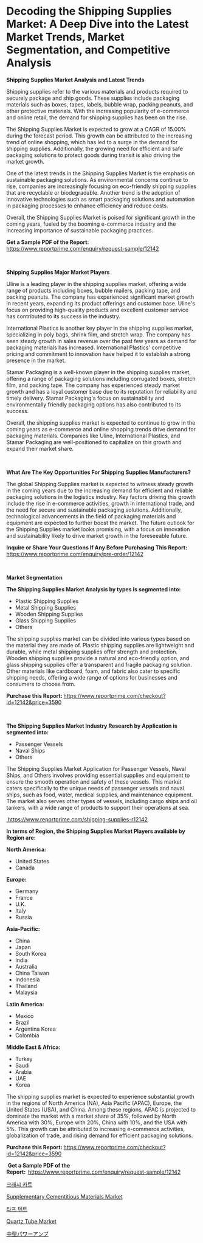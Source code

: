 <p><h1>Decoding the Shipping Supplies Market: A Deep Dive into the Latest Market Trends, Market Segmentation, and Competitive Analysis</h1></p><p><strong>Shipping Supplies Market Analysis and Latest Trends</strong></p>
<p><p>Shipping supplies refer to the various materials and products required to securely package and ship goods. These supplies include packaging materials such as boxes, tapes, labels, bubble wrap, packing peanuts, and other protective materials. With the increasing popularity of e-commerce and online retail, the demand for shipping supplies has been on the rise.</p><p>The Shipping Supplies Market is expected to grow at a CAGR of 15.00% during the forecast period. This growth can be attributed to the increasing trend of online shopping, which has led to a surge in the demand for shipping supplies. Additionally, the growing need for efficient and safe packaging solutions to protect goods during transit is also driving the market growth.</p><p>One of the latest trends in the Shipping Supplies Market is the emphasis on sustainable packaging solutions. As environmental concerns continue to rise, companies are increasingly focusing on eco-friendly shipping supplies that are recyclable or biodegradable. Another trend is the adoption of innovative technologies such as smart packaging solutions and automation in packaging processes to enhance efficiency and reduce costs.</p><p>Overall, the Shipping Supplies Market is poised for significant growth in the coming years, fueled by the booming e-commerce industry and the increasing importance of sustainable packaging practices.</p></p>
<p><strong>Get a Sample PDF of the Report:&nbsp;</strong> <a href="https://www.reportprime.com/enquiry/request-sample/12142">https://www.reportprime.com/enquiry/request-sample/12142</a></p>
<p>&nbsp;</p>
<p><strong>Shipping Supplies Major Market Players</strong></p>
<p><p>Uline is a leading player in the shipping supplies market, offering a wide range of products including boxes, bubble mailers, packing tape, and packing peanuts. The company has experienced significant market growth in recent years, expanding its product offerings and customer base. Uline's focus on providing high-quality products and excellent customer service has contributed to its success in the industry.</p><p>International Plastics is another key player in the shipping supplies market, specializing in poly bags, shrink film, and stretch wrap. The company has seen steady growth in sales revenue over the past few years as demand for packaging materials has increased. International Plastics' competitive pricing and commitment to innovation have helped it to establish a strong presence in the market.</p><p>Stamar Packaging is a well-known player in the shipping supplies market, offering a range of packaging solutions including corrugated boxes, stretch film, and packing tape. The company has experienced steady market growth and has a loyal customer base due to its reputation for reliability and timely delivery. Stamar Packaging's focus on sustainability and environmentally friendly packaging options has also contributed to its success.</p><p>Overall, the shipping supplies market is expected to continue to grow in the coming years as e-commerce and online shopping trends drive demand for packaging materials. Companies like Uline, International Plastics, and Stamar Packaging are well-positioned to capitalize on this growth and expand their market share.</p></p>
<p>&nbsp;</p>
<p><strong>What Are The Key Opportunities For Shipping Supplies Manufacturers?</strong></p>
<p><p>The global Shipping Supplies market is expected to witness steady growth in the coming years due to the increasing demand for efficient and reliable packaging solutions in the logistics industry. Key factors driving this growth include the rise in e-commerce activities, growth in international trade, and the need for secure and sustainable packaging solutions. Additionally, technological advancements in the field of packaging materials and equipment are expected to further boost the market. The future outlook for the Shipping Supplies market looks promising, with a focus on innovation and sustainability likely to drive market growth in the foreseeable future.</p></p>
<p><strong>Inquire or Share Your Questions If Any Before Purchasing This Report:</strong> <a href="https://www.reportprime.com/enquiry/pre-order/12142">https://www.reportprime.com/enquiry/pre-order/12142</a></p>
<p>&nbsp;</p>
<p><strong>Market Segmentation</strong></p>
<p><strong>The Shipping Supplies Market Analysis by types is segmented into:</strong></p>
<p><ul><li>Plastic Shipping Supplies</li><li>Metal Shipping Supplies</li><li>Wooden Shipping Supplies</li><li>Glass Shipping Supplies</li><li>Others</li></ul></p>
<p><p>The shipping supplies market can be divided into various types based on the material they are made of. Plastic shipping supplies are lightweight and durable, while metal shipping supplies offer strength and protection. Wooden shipping supplies provide a natural and eco-friendly option, and glass shipping supplies offer a transparent and fragile packaging solution. Other materials like cardboard, foam, and fabric also cater to specific shipping needs, offering a wide range of options for businesses and consumers to choose from.</p></p>
<p><strong>Purchase this Report:&nbsp;</strong><a href="https://www.reportprime.com/checkout?id=12142&price=3590">https://www.reportprime.com/checkout?id=12142&price=3590</a></p>
<p>&nbsp;</p>
<p><strong>The Shipping Supplies Market Industry Research by Application is segmented into:</strong></p>
<p><ul><li>Passenger Vessels</li><li>Naval Ships</li><li>Others</li></ul></p>
<p><p>The Shipping Supplies Market Application for Passenger Vessels, Naval Ships, and Others involves providing essential supplies and equipment to ensure the smooth operation and safety of these vessels. This market caters specifically to the unique needs of passenger vessels and naval ships, such as food, water, medical supplies, and maintenance equipment. The market also serves other types of vessels, including cargo ships and oil tankers, with a wide range of products to support their operations at sea.</p></p>
<p><a href="https://www.reportprime.com/shipping-supplies-r12142">&nbsp;https://www.reportprime.com/shipping-supplies-r12142</a></p>
<p><strong>In terms of Region, the Shipping Supplies Market Players available by Region are:</strong></p>
<p>
    <p> <strong> North America: </strong>
        <ul>
            <li>United States</li>
            <li>Canada</li>
        </ul>
        </p> 
    <p> <strong> Europe: </strong>
        <ul>
            <li>Germany</li>
            <li>France</li>
            <li>U.K.</li>
            <li>Italy</li>
            <li>Russia</li>
        </ul>
        </p> 
    <p> <strong> Asia-Pacific: </strong>
        <ul>
            <li>China</li>
            <li>Japan</li>
            <li>South Korea</li>
            <li>India</li>
            <li>Australia</li>
            <li>China Taiwan</li>
            <li>Indonesia</li>
            <li>Thailand</li>
            <li>Malaysia</li>
        </ul>
        </p> 
    <p> <strong> Latin America: </strong>
        <ul>
            <li>Mexico</li>
            <li>Brazil</li>
            <li>Argentina Korea</li>
            <li>Colombia</li>
        </ul>
        </p> 
    <p> <strong> Middle East & Africa: </strong>
        <ul>
            <li>Turkey</li>
            <li>Saudi</li>
            <li>Arabia</li>
            <li>UAE</li>
            <li>Korea</li>
        </ul>
    </p>
    </p>
<p><p>The shipping supplies market is expected to experience substantial growth in the regions of North America (NA), Asia Pacific (APAC), Europe, the United States (USA), and China. Among these regions, APAC is projected to dominate the market with a market share of 35%, followed by North America with 30%, Europe with 20%, China with 10%, and the USA with 5%. This growth can be attributed to increasing e-commerce activities, globalization of trade, and rising demand for efficient packaging solutions.</p></p>
<p><strong>Purchase this Report: </strong><a href="https://www.reportprime.com/checkout?id=12142&price=3590">https://www.reportprime.com/checkout?id=12142&price=3590</a></p>
<p>&nbsp;<strong>Get a Sample PDF of the Report:&nbsp;&nbsp;</strong><a href="https://www.reportprime.com/enquiry/request-sample/12142">https://www.reportprime.com/enquiry/request-sample/12142</a></p>
<p><strong></strong></p>
<p><p><a href="https://github.com/EthaWolf/Market-Research-Report-List-1/blob/main/101940567860.md">크래시 카트</a></p><p><a href="https://www.linkedin.com/pulse/supplementary-cementitious-materials-market-size-global-industry-3eqjf">Supplementary Cementitious Materials Market</a></p><p><a href="https://medium.com/@royaloeger/%ED%83%80%ED%94%84-%ED%85%90%ED%8A%B8-%EC%8B%9C%EC%9E%A5-%EB%B6%84%EC%84%9D-%EC%84%B8%EA%B3%84-%EC%82%B0%EC%97%85-%EC%A0%84%EB%A7%9D-%EB%B0%8F-%EC%98%88%EC%B8%A1-2024%EB%85%84%EB%B6%80%ED%84%B0-2031%EB%85%84-1a4751c6639d">타프 텐트</a></p><p><a href="https://www.linkedin.com/pulse/quartz-tube-market-research-report-reveals-latest-trends-opportunities-lv8ff">Quartz Tube Market</a></p><p><a href="https://github.com/TysonKub/Market-Research-Report-List-1/blob/main/272637170240.md">中型パワーアンプ</a></p></p>